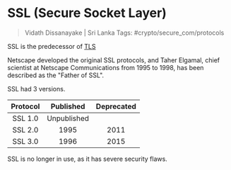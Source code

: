 # SSL (Secure Socket Layer)

> Vidath Dissanayake | Sri Lanka
> Tags: #crypto/secure_com/protocols

SSL is the predecessor of [TLS](TLS.md)

Netscape developed the original SSL protocols, and Taher Elgamal, chief scientist at Netscape Communications from 1995 to 1998, has been described as the "Father of SSL".

SSL had 3 versions.

|Protocol| Published |Deprecated|
|:------:|:---------:|:--------:|
|SSL 1.0 |Unpublished|          |
|SSL 2.0 |   1995    |   2011   |
|SSL 3.0 |   1996    |   2015   |

SSL is no longer in use, as it has severe security flaws.